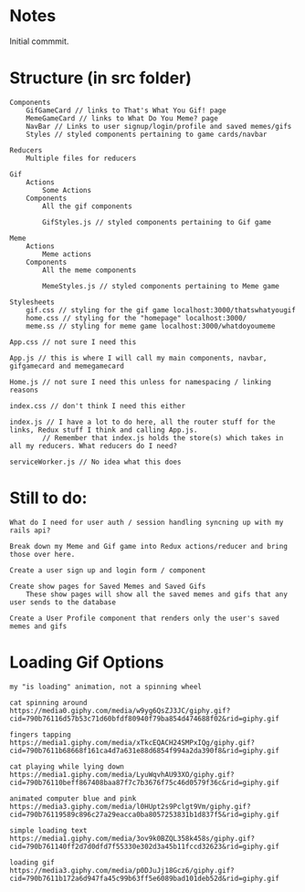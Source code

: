# Notes

Initial commmit.

# Structure (in src folder)
    Components
        GifGameCard // links to That's What You Gif! page
        MemeGameCard // links to What Do You Meme? page
        NavBar // Links to user signup/login/profile and saved memes/gifs
        Styles // styled components pertaining to game cards/navbar

    Reducers
        Multiple files for reducers

    Gif
        Actions
            Some Actions
        Components
            All the gif components

            GifStyles.js // styled components pertaining to Gif game

    Meme
        Actions
            Meme actions
        Components
            All the meme components

            MemeStyles.js // styled components pertaining to Meme game

    Stylesheets
        gif.css // styling for the gif game localhost:3000/thatswhatyougif
        home.css // styling for the "homepage" localhost:3000/
        meme.ss // styling for meme game localhost:3000/whatdoyoumeme

    App.css // not sure I need this

    App.js // this is where I will call my main components, navbar, gifgamecard and memegamecard

    Home.js // not sure I need this unless for namespacing / linking reasons

    index.css // don't think I need this either

    index.js // I have a lot to do here, all the router stuff for the links, Redux stuff I think and calling App.js. 
            // Remember that index.js holds the store(s) which takes in all my reducers. What reducers do I need?

    serviceWorker.js // No idea what this does

# Still to do:

    What do I need for user auth / session handling syncning up with my rails api?

    Break down my Meme and Gif game into Redux actions/reducer and bring those over here.

    Create a user sign up and login form / component

    Create show pages for Saved Memes and Saved Gifs
        These show pages will show all the saved memes and gifs that any user sends to the database

    Create a User Profile component that renders only the user's saved memes and gifs

# Loading Gif Options
    my "is loading" animation, not a spinning wheel

    cat spinning around
    https://media0.giphy.com/media/w9yg6QsZJ3JC/giphy.gif?cid=790b76116d57b53c71d60bfdf80940f79ba854d474688f02&rid=giphy.gif

    fingers tapping
    https://media1.giphy.com/media/xTkcEQACH24SMPxIQg/giphy.gif?cid=790b7611b68668f161ca4d7a631e88d6854f994a2da390f8&rid=giphy.gif

    cat playing while lying down
    https://media1.giphy.com/media/LyuWqvhAU93XO/giphy.gif?cid=790b76110beff867408baa87f7c7b3676f75c46d0579f36c&rid=giphy.gif

    animated computer blue and pink
    https://media3.giphy.com/media/l0HUpt2s9Pclgt9Vm/giphy.gif?cid=790b76119589c896c27a29eacca0ba8057253831b1d837f5&rid=giphy.gif

    simple loading text
    https://media1.giphy.com/media/3ov9k0BZQL358k458s/giphy.gif?cid=790b761140ff2d7d0dfd7f55330e302d3a45b11fccd32623&rid=giphy.gif

    loading gif
    https://media3.giphy.com/media/p0DJuJj18Gcz6/giphy.gif?cid=790b7611b172a6d947fa45c99b63ff5e6089bad101deb52d&rid=giphy.gif

    
